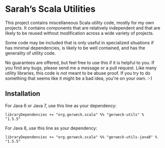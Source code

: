 # Sarah’s Scala Utilities #

This project contains miscellaneous Scala utility code, mostly for my own 
projects.  It contains components that are relatively independent and that are
likely to be reused without modification across a wide variety of projects.

Some code may be included that is only useful in specialized situations if has
minimal dependencies, is likely to be well contained, and has the generality
of utility code.

No guarantees are offered, but feel free to use this if it is helpful to you.
If you find any bugs, please send me a message or a pull request.  Like many
utility libraries, this code is *not* meant to be abuse proof.  If you try to
do something that seems like it might be a bad idea, you're on your own. :-)


## Installation ##

For Java 6 or Java 7, use this line as your dependency:

    libraryDependencies += "org.gerweck.scala" %% "gerweck-utils" % "1.5.5"

For Java 8, use this line as your dependency:

    libraryDependencies += "org.gerweck.scala" %% "gerweck-utils-java8" % "1.5.5"
